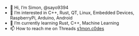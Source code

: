 - 👋 Hi, I’m Simon, @sayo9394
- 👀 I’m interested in C++, Rust, QT, Linux, Embedded Devices, RaspberryPi, Arduino, Android
- 🌱 I’m currently learning Rust, C++, Machine Learning
- 📫 How to reach me on Threads [s1mon.c0des](https://www.threads.net/@s1mon.c0des)

<!---
sayo9394/sayo9394 is a ✨ special ✨ repository because its `README.md` (this file) appears on your GitHub profile.
You can click the Preview link to take a look at your changes.
--->

